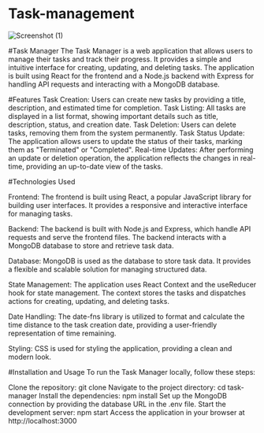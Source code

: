 # Task-management

![Screenshot (1)](https://github.com/Vishnu-Biju/task-management/assets/117735067/bbf001df-bcb7-4502-ad07-8b797f8971ee)

#Task Manager
The Task Manager is a web application that allows users to manage their tasks and track their progress. It provides a simple and intuitive interface for creating, updating, and deleting tasks. The application is built using React for the frontend and a Node.js backend with Express for handling API requests and interacting with a MongoDB database.

#Features
Task Creation: 
Users can create new tasks by providing a title, description, and estimated time for completion.
Task Listing:
All tasks are displayed in a list format, showing important details such as title, description, status, and creation date.
Task Deletion:
Users can delete tasks, removing them from the system permanently.
Task Status Update:
The application allows users to update the status of their tasks, marking them as "Terminated" or "Completed".
Real-time Updates:
After performing an update or deletion operation, the application reflects the changes in real-time, providing an up-to-date view of the tasks.


#Technologies Used

Frontend: 
The frontend is built using React, a popular JavaScript library for building user interfaces. It provides a responsive and interactive interface for managing tasks.

Backend: 
The backend is built with Node.js and Express, which handle API requests and serve the frontend files. The backend interacts with a MongoDB database to store and retrieve task data.

Database: 
MongoDB is used as the database to store task data. It provides a flexible and scalable solution for managing structured data.

State Management:
The application uses React Context and the useReducer hook for state management. The context stores the tasks and dispatches actions for creating, updating, and deleting tasks.

Date Handling:
The date-fns library is utilized to format and calculate the time distance to the task creation date, providing a user-friendly representation of time remaining.

Styling: 
CSS is used for styling the application, providing a clean and modern look.


#Installation and Usage
To run the Task Manager locally, follow these steps:

Clone the repository: git clone <repository-url>
Navigate to the project directory: cd task-manager
Install the dependencies: npm install
Set up the MongoDB connection by providing the database URL in the .env file.
Start the development server: npm start
Access the application in your browser at http://localhost:3000
